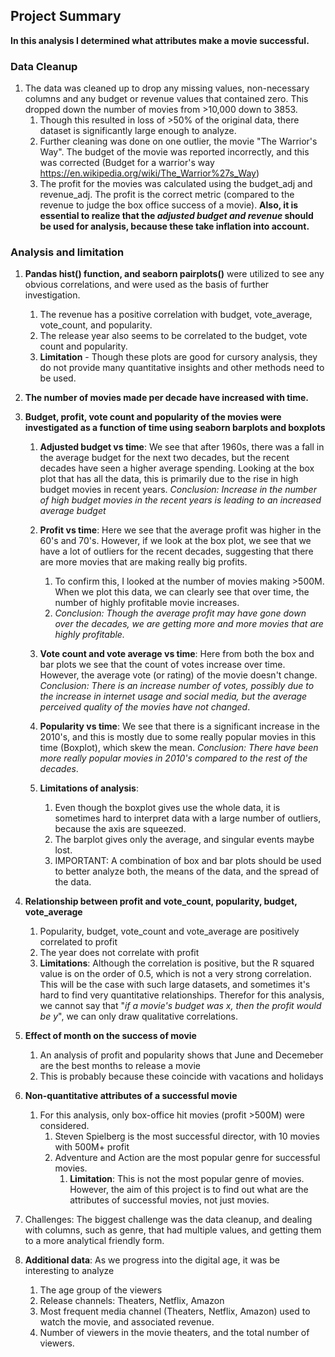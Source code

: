 ## Project Summary 

__In this analysis I determined what attributes make a movie successful.__ 

### Data Cleanup 
1. The data was cleaned up to drop any missing values, non-necessary columns and any budget or revenue values that contained zero. This dropped down the number of movies from >10,000 down to 3853. 
    1. Though this resulted in loss of >50% of the original data, there dataset is significantly large enough to analyze. 
    2. Further cleaning was done on one outlier, the movie "The Warrior's Way". The budget of the movie was reported incorrectly, and this was corrected (Budget for a warrior's way https://en.wikipedia.org/wiki/The_Warrior%27s_Way)
    3. The profit for the movies was calculated using the budget_adj and revenue_adj. The profit is the correct metric (compared to the revenue to judge the box office success of a movie). __Also, it is essential to realize that the _adjusted budget and revenue_ should be used for analysis, because these take inflation into account.__
    
### Analysis and limitation 
1. __Pandas hist() function, and seaborn pairplots()__ were utilized to see any obvious correlations, and were used as the basis of further investigation. 
    1. The revenue has a positive correlation with budget, vote_average, vote_count, and popularity. 
    2. The release year also seems to be correlated to the budget, vote count and popularity. 
    3. __Limitation__ - Though these plots are good for cursory analysis, they do not provide many quantitative insights and other methods need to be used. 

2. __The number of movies made per decade have increased with time.__

3. __Budget, profit, vote count and popularity of the movies were investigated as a function of time using seaborn barplots and boxplots__
    1. __Adjusted budget vs time__:  We see that after 1960s, there was a fall in the average budget for the next two decades, but the recent decades have seen a higher average spending. Looking at the box plot that has all the data, this is primarily due to the rise in high budget movies in recent years. _Conclusion: Increase in the number of high budget movies in the recent years is leading to an increased average budget_

    2. __Profit vs time__: Here we see that the average profit was higher in the 60's and 70's. However, if we look at the box plot, we see that we have a lot of outliers for the recent decades, suggesting that there are more movies that are making really big profits. 
        1. To confirm this, I looked at the number of movies making >500M. When we plot this data, we can clearly see that over time, the number of highly profitable movie increases. 
        2. _Conclusion: Though the average profit may have gone down over the decades, we are getting more and more movies that are highly profitable._
    
    3. __Vote count and vote average vs time__: Here from both the box and bar plots we see that the count of votes increase over time. However, the average vote (or rating) of the movie doesn't change. _Conclusion: There is an increase number of votes, possibly due to the increase in internet usage and social media, but the average perceived quality of the movies have not changed_. 

    4. __Popularity vs time__: We see that there is a significant increase in the 2010's, and this is mostly due to some really popular movies in this time (Boxplot), which skew the mean. _Conclusion: There have been more really popular movies in 2010's compared to the rest of the decades_. 
    5. __Limitations of analysis__: 
        1. Even though the boxplot gives use the whole data, it is sometimes hard to interpret data with a large number of outliers, because the axis are squeezed. 
        2. The barplot gives only the average, and singular events maybe lost. 
        3. IMPORTANT: A combination of box and bar plots should be used to better analyze both, the means of the data, and the spread of the data. 

4. __Relationship between profit and vote_count, popularity, budget, vote_average__
    1. Popularity, budget, vote_count and vote_average are positively correlated to profit
    2. The year does not correlate with profit 
    3. __Limitations__:  Although the correlation is positive, but the R squared value is on the order of 0.5, which is not a very strong correlation. This will be the case with such large datasets, and sometimes it's hard to find very quantitative relationships. Therefor for this analysis, we cannot say that "_if a movie's budget was x, then the profit would be y_", we can only draw qualitative correlations. 
    
5. __Effect of month on the success of movie__
    1. An analysis of profit and popularity shows that June and Decemeber are the best months to release a movie 
    2. This is probably because these coincide with vacations and holidays 
    
6. __Non-quantitative attributes of a successful movie__
    1. For this analysis, only box-office hit movies (profit >500M) were considered. 
        1. Steven Spielberg is the most successful director, with 10 movies with 500M+ profit 
        2. Adventure and Action are the most popular genre for successful movies. 
             1. __Limitation__: This is not the most popular genre of movies. However, the aim of this project is to find out what are the attributes of successful movies, not just movies. 

7. Challenges: The biggest challenge was the data cleanup, and dealing with columns, such as genre, that had multiple values, and getting them to a more analytical friendly form. 

8. __Additional data__: As we progress into the digital age, it was be interesting to analyze
    1. The age group of the viewers
    2. Release channels: Theaters, Netflix, Amazon
    3. Most frequent media channel (Theaters, Netflix, Amazon) used to watch the movie, and associated revenue. 
    4. Number of viewers in the movie theaters, and the total number of viewers. 

